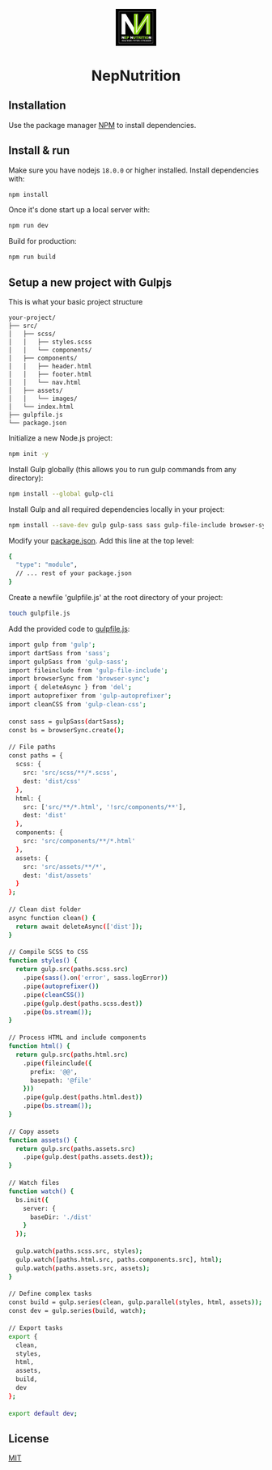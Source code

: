 <p align="center">
  <img src="/public/logo.jpg" width="80" alt="Logo" />
</p>
<h1 align="center">NepNutrition</h1>

## Installation

Use the package manager [NPM](https://www.npmjs.com/) to install dependencies.

## Install & run

Make sure you have nodejs `18.0.0` or higher installed. Install dependencies with:

```bash
npm install
```

Once it's done start up a local server with:

```bash
npm run dev
```

Build for production:

```bash
npm run build
```

## Setup a new project with Gulpjs

This is what your basic project structure

```
your-project/
├── src/
│   ├── scss/
│   │   ├── styles.scss
│   │   └── components/
│   ├── components/
│   │   ├── header.html
│   │   ├── footer.html
│   │   └── nav.html
│   ├── assets/
│   │   └── images/
│   └── index.html
├── gulpfile.js
└── package.json
```

Initialize a new Node.js project:

```bash
npm init -y
```

Install Gulp globally (this allows you to run gulp commands from any directory):

```bash
npm install --global gulp-cli
```

Install Gulp and all required dependencies locally in your project:

```bash
npm install --save-dev gulp gulp-sass sass gulp-file-include browser-sync del gulp-autoprefixer gulp-clean-css
```

Modify your [package.json](./package.json). Add this line at the top level:

```bash
{
  "type": "module",
  // ... rest of your package.json
}
```

Create a newfile 'gulpfile.js' at the root directory of your project:

```bash
touch gulpfile.js
```

Add the provided code to [gulpfile.js](./gulpfile.js):

```bash
import gulp from 'gulp';
import dartSass from 'sass';
import gulpSass from 'gulp-sass';
import fileinclude from 'gulp-file-include';
import browserSync from 'browser-sync';
import { deleteAsync } from 'del';
import autoprefixer from 'gulp-autoprefixer';
import cleanCSS from 'gulp-clean-css';

const sass = gulpSass(dartSass);
const bs = browserSync.create();

// File paths
const paths = {
  scss: {
    src: 'src/scss/**/*.scss',
    dest: 'dist/css'
  },
  html: {
    src: ['src/**/*.html', '!src/components/**'],
    dest: 'dist'
  },
  components: {
    src: 'src/components/**/*.html'
  },
  assets: {
    src: 'src/assets/**/*',
    dest: 'dist/assets'
  }
};

// Clean dist folder
async function clean() {
  return await deleteAsync(['dist']);
}

// Compile SCSS to CSS
function styles() {
  return gulp.src(paths.scss.src)
    .pipe(sass().on('error', sass.logError))
    .pipe(autoprefixer())
    .pipe(cleanCSS())
    .pipe(gulp.dest(paths.scss.dest))
    .pipe(bs.stream());
}

// Process HTML and include components
function html() {
  return gulp.src(paths.html.src)
    .pipe(fileinclude({
      prefix: '@@',
      basepath: '@file'
    }))
    .pipe(gulp.dest(paths.html.dest))
    .pipe(bs.stream());
}

// Copy assets
function assets() {
  return gulp.src(paths.assets.src)
    .pipe(gulp.dest(paths.assets.dest));
}

// Watch files
function watch() {
  bs.init({
    server: {
      baseDir: './dist'
    }
  });

  gulp.watch(paths.scss.src, styles);
  gulp.watch([paths.html.src, paths.components.src], html);
  gulp.watch(paths.assets.src, assets);
}

// Define complex tasks
const build = gulp.series(clean, gulp.parallel(styles, html, assets));
const dev = gulp.series(build, watch);

// Export tasks
export {
  clean,
  styles,
  html,
  assets,
  build,
  dev
};

export default dev;
```

## License

[MIT](https://choosealicense.com/licenses/mit/)